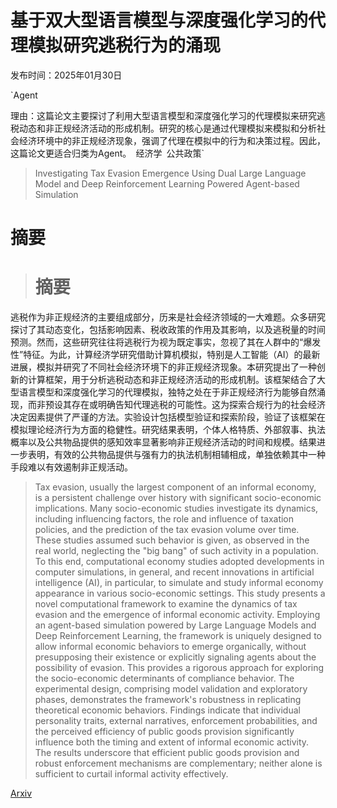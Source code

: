 # 基于双大型语言模型与深度强化学习的代理模拟研究逃税行为的涌现

发布时间：2025年01月30日

`Agent

理由：这篇论文主要探讨了利用大型语言模型和深度强化学习的代理模拟来研究逃税动态和非正规经济活动的形成机制。研究的核心是通过代理模拟来模拟和分析社会经济环境中的非正规经济现象，强调了代理在模拟中的行为和决策过程。因此，这篇论文更适合归类为Agent。` `经济学` `公共政策`

> Investigating Tax Evasion Emergence Using Dual Large Language Model and Deep Reinforcement Learning Powered Agent-based Simulation

# 摘要

> # 摘要
逃税作为非正规经济的主要组成部分，历来是社会经济领域的一大难题。众多研究探讨了其动态变化，包括影响因素、税收政策的作用及其影响，以及逃税量的时间预测。然而，这些研究往往将逃税行为视为既定事实，忽视了其在人群中的“爆发性”特征。为此，计算经济学研究借助计算机模拟，特别是人工智能（AI）的最新进展，模拟并研究了不同社会经济环境下的非正规经济现象。本研究提出了一种创新的计算框架，用于分析逃税动态和非正规经济活动的形成机制。该框架结合了大型语言模型和深度强化学习的代理模拟，独特之处在于非正规经济行为能够自然涌现，而非预设其存在或明确告知代理逃税的可能性。这为探索合规行为的社会经济决定因素提供了严谨的方法。实验设计包括模型验证和探索阶段，验证了该框架在模拟理论经济行为方面的稳健性。研究结果表明，个体人格特质、外部叙事、执法概率以及公共物品提供的感知效率显著影响非正规经济活动的时间和规模。结果进一步表明，有效的公共物品提供与强有力的执法机制相辅相成，单独依赖其中一种手段难以有效遏制非正规活动。

> Tax evasion, usually the largest component of an informal economy, is a persistent challenge over history with significant socio-economic implications. Many socio-economic studies investigate its dynamics, including influencing factors, the role and influence of taxation policies, and the prediction of the tax evasion volume over time. These studies assumed such behavior is given, as observed in the real world, neglecting the "big bang" of such activity in a population. To this end, computational economy studies adopted developments in computer simulations, in general, and recent innovations in artificial intelligence (AI), in particular, to simulate and study informal economy appearance in various socio-economic settings. This study presents a novel computational framework to examine the dynamics of tax evasion and the emergence of informal economic activity. Employing an agent-based simulation powered by Large Language Models and Deep Reinforcement Learning, the framework is uniquely designed to allow informal economic behaviors to emerge organically, without presupposing their existence or explicitly signaling agents about the possibility of evasion. This provides a rigorous approach for exploring the socio-economic determinants of compliance behavior. The experimental design, comprising model validation and exploratory phases, demonstrates the framework's robustness in replicating theoretical economic behaviors. Findings indicate that individual personality traits, external narratives, enforcement probabilities, and the perceived efficiency of public goods provision significantly influence both the timing and extent of informal economic activity. The results underscore that efficient public goods provision and robust enforcement mechanisms are complementary; neither alone is sufficient to curtail informal activity effectively.

[Arxiv](https://arxiv.org/abs/2501.18177)